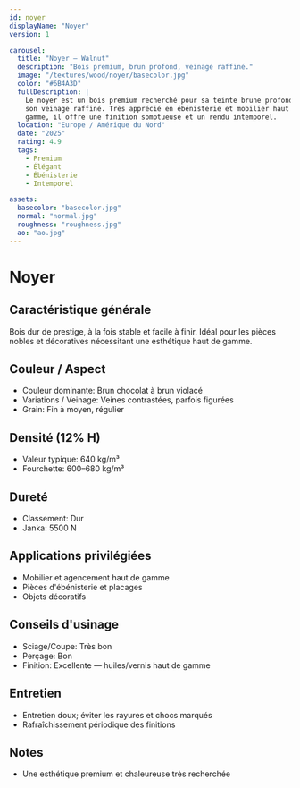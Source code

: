 ```yaml
---
id: noyer
displayName: "Noyer"
version: 1

carousel:
  title: "Noyer — Walnut"
  description: "Bois premium, brun profond, veinage raffiné."
  image: "/textures/wood/noyer/basecolor.jpg"
  color: "#6B4A3D"
  fullDescription: |
    Le noyer est un bois premium recherché pour sa teinte brune profonde et
    son veinage raffiné. Très apprécié en ébénisterie et mobilier haut de
    gamme, il offre une finition somptueuse et un rendu intemporel.
  location: "Europe / Amérique du Nord"
  date: "2025"
  rating: 4.9
  tags:
    - Premium
    - Élégant
    - Ébénisterie
    - Intemporel

assets:
  basecolor: "basecolor.jpg"
  normal: "normal.jpg"
  roughness: "roughness.jpg"
  ao: "ao.jpg"
---
```


# Noyer

## Caractéristique générale
Bois dur de prestige, à la fois stable et facile à finir. Idéal pour les
pièces nobles et décoratives nécessitant une esthétique haut de gamme.

## Couleur / Aspect
- Couleur dominante: Brun chocolat à brun violacé
- Variations / Veinage: Veines contrastées, parfois figurées
- Grain: Fin à moyen, régulier

## Densité (12% H)
- Valeur typique: 640 kg/m³
- Fourchette: 600–680 kg/m³

## Dureté
- Classement: Dur
- Janka: 5500 N

## Applications privilégiées
- Mobilier et agencement haut de gamme
- Pièces d'ébénisterie et placages
- Objets décoratifs

## Conseils d'usinage
- Sciage/Coupe: Très bon
- Perçage: Bon
- Finition: Excellente — huiles/vernis haut de gamme

## Entretien
- Entretien doux; éviter les rayures et chocs marqués
- Rafraîchissement périodique des finitions

## Notes
- Une esthétique premium et chaleureuse très recherchée
